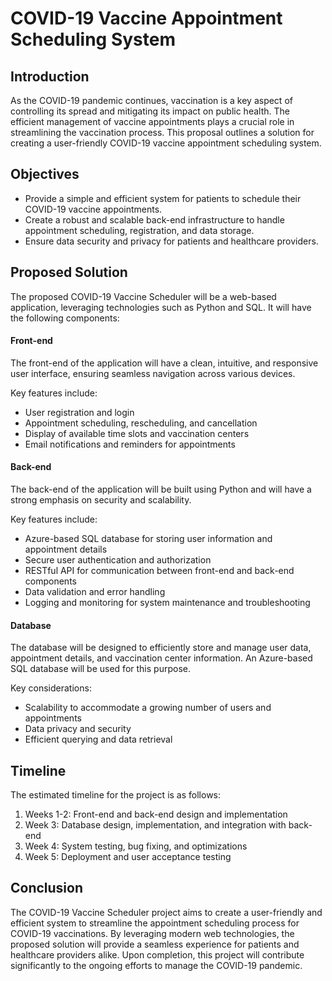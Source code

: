 # COVID-19 Vaccine Appointment Scheduling System


## Introduction
As the COVID-19 pandemic continues, vaccination is a key aspect of controlling its spread and mitigating its impact on public health. The efficient management of vaccine appointments plays a crucial role in streamlining the vaccination process. This proposal outlines a solution for creating a user-friendly COVID-19 vaccine appointment scheduling system.


## Objectives
 - Provide a simple and efficient system for patients to schedule their COVID-19 vaccine appointments.
 - Create a robust and scalable back-end infrastructure to handle appointment scheduling, registration, and data storage.
 - Ensure data security and privacy for patients and healthcare providers.


## Proposed Solution
The proposed COVID-19 Vaccine Scheduler will be a web-based application, leveraging technologies such as Python and SQL. It will have the following components:

#### Front-end
The front-end of the application will have a clean, intuitive, and responsive user interface, ensuring seamless navigation across various devices.

Key features include:
 - User registration and login
 - Appointment scheduling, rescheduling, and cancellation
 - Display of available time slots and vaccination centers
 - Email notifications and reminders for appointments
#### Back-end
The back-end of the application will be built using Python and will have a strong emphasis on security and scalability.

Key features include:

 - Azure-based SQL database for storing user information and appointment details
 - Secure user authentication and authorization
 - RESTful API for communication between front-end and back-end components
 - Data validation and error handling
 - Logging and monitoring for system maintenance and troubleshooting

#### Database
The database will be designed to efficiently store and manage user data, appointment details, and vaccination center information. An Azure-based SQL database will be used for this purpose.

Key considerations:

 - Scalability to accommodate a growing number of users and appointments
 - Data privacy and security
 - Efficient querying and data retrieval

## Timeline
The estimated timeline for the project is as follows:

1. Weeks 1-2: Front-end and back-end design and implementation
2. Week 3: Database design, implementation, and integration with back-end
3. Week 4: System testing, bug fixing, and optimizations
4. Week 5: Deployment and user acceptance testing

## Conclusion
The COVID-19 Vaccine Scheduler project aims to create a user-friendly and efficient system to streamline the appointment scheduling process for COVID-19 vaccinations. By leveraging modern web technologies, the proposed solution will provide a seamless experience for patients and healthcare providers alike. Upon completion, this project will contribute significantly to the ongoing efforts to manage the COVID-19 pandemic.


